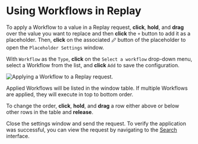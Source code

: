 # Using Workflows in Replay

To apply a Workflow to a value in a Replay request, **click**, **hold**, and **drag** over the value you want to replace and then **click** the `+` button to add it as a placeholder. Then, **click** on the associated `🖉` button of the placeholder to open the `Placeholder Settings` window.

With `Workflow` as the `Type`, **click** on the `Select a workflow` drop-down menu, select a Workflow from the list, and **click** `Add` to save the configuration.

<img alt="Applying a Workflow to a Replay request." src="/_images/replay_workflows.png" center/>

Applied Workflows will be listed in the window table. If multiple Workflows are applied, they will execute in top to bottom order.

To change the order, **click**, **hold**, and **drag** a row either above or below other rows in the table and **release**.

Close the settings window and send the request. To verify the application was successful, you can view the request by navigating to the [Search](/guides/search.md) interface.
